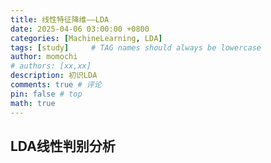 ```yaml
---
title: 线性特征降维——LDA
date: 2025-04-06 03:00:00 +0800
categories: [MachineLearning, LDA]
tags: [study]     # TAG names should always be lowercase
author: momochi
# authors: [xx,xx]
description: 初识LDA
comments: true # 评论
pin: false # top 
math: true
---
```



## LDA线性判别分析


